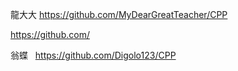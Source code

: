
龍大大  https://github.com/MyDearGreatTeacher/CPP

https://github.com/

翁蝶   https://github.com/Digolo123/CPP
